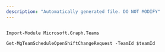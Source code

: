 ```yaml
---
description: "Automatically generated file. DO NOT MODIFY"
---
```


```powershellv2

Import-Module Microsoft.Graph.Teams

Get-MgTeamScheduleOpenShiftChangeRequest -TeamId $teamId

```